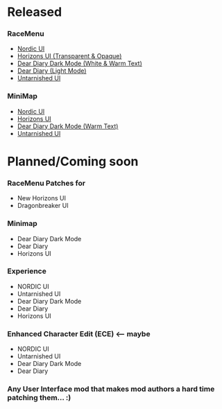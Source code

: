 # Released

### RaceMenu
* [Nordic UI](https://www.nexusmods.com/skyrimspecialedition/mods/97348)
* [Horizons UI (Transparent & Opaque)](https://www.nexusmods.com/skyrimspecialedition/mods/97354)
* [Dear Diary Dark Mode (White & Warm Text)](https://www.nexusmods.com/skyrimspecialedition/mods/97349)
* [Dear Diary (Light Mode)](https://www.nexusmods.com/skyrimspecialedition/mods/97355)
* [Untarnished UI](https://www.nexusmods.com/skyrimspecialedition/mods/97347)

### MiniMap
* [Nordic UI](https://www.nexusmods.com/skyrimspecialedition/mods/97356)
* [Horizons UI](https://www.nexusmods.com/skyrimspecialedition/mods/97358)
* [Dear Diary Dark Mode (Warm Text)](https://www.nexusmods.com/skyrimspecialedition/mods/97359)
* [Untarnished UI](https://www.nexusmods.com/skyrimspecialedition/mods/97357)

# Planned/Coming soon

### RaceMenu Patches for
* New Horizons UI
* Dragonbreaker UI

### Minimap
* Dear Diary Dark Mode
* Dear Diary
* Horizons UI

### Experience
* NORDIC UI
* Untarnished UI
* Dear Diary Dark Mode
* Dear Diary
* Horizons UI

### Enhanced Character Edit (ECE) <-- maybe
* NORDIC UI
* Untarnished UI
* Dear Diary Dark Mode
* Dear Diary

### Any User Interface mod that makes mod authors a hard time patching them... :)

